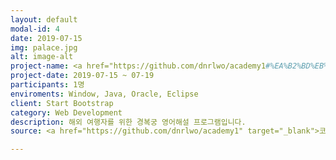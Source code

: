 ```yaml
---
layout: default
modal-id: 4
date: 2019-07-15
img: palace.jpg 
alt: image-alt
project-name: <a href="https://github.com/dnrlwo/academy1#%EA%B2%BD%EB%B3%B5%EA%B6%81-%EC%95%88%EB%82%B4-%ED%94%84%EB%A1%9C%EA%B7%B8%EB%9E%A8java-application" target="_blank">경복궁 도슨트 어플리케이션</a>
project-date: 2019-07-15 ~ 07-19
participants: 1명
enviroments: Window, Java, Oracle, Eclipse
client: Start Bootstrap
category: Web Development
description: 해외 여행자를 위한 경복궁 영어해설 프로그램입니다.
source: <a href="https://github.com/dnrlwo/academy1" target="_blank">코드 보러가기</a>

---
```

